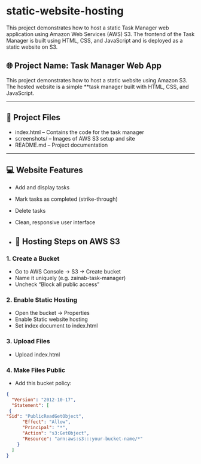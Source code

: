 # static-website-hosting
This project demonstrates how to host a static Task Manager web application using Amazon Web Services (AWS) S3. The frontend of the Task Manager is built using HTML, CSS, and JavaScript and is deployed as a static website on S3.
## 🌐 Project Name: Task Manager Web App

This project demonstrates how to host a static website using Amazon S3. The hosted website is a simple **task manager built with HTML, CSS, and JavaScript.

---

## 📁 Project Files

- index.html – Contains the code for the task manager
- screenshots/ – Images of AWS S3 setup and site
- README.md – Project documentation

---

## 💻 Website Features

- Add and display tasks
- Mark tasks as completed (strike-through)
- Delete tasks
- Clean, responsive user interface

- ## 🚀 Hosting Steps on AWS S3

### 1. Create a Bucket
- Go to AWS Console → S3 → Create bucket
- Name it uniquely (e.g. zainab-task-manager)
- Uncheck “Block all public access”

### 2. Enable Static Hosting
- Open the bucket → Properties
- Enable Static website hosting
- Set index document to index.html

### 3. Upload Files
- Upload index.html

### 4. Make Files Public
- Add this bucket policy:

```json
{
  "Version": "2012-10-17",
  "Statement": [
 {
"Sid": "PublicReadGetObject",
      "Effect": "Allow",
      "Principal": "*",
      "Action": "s3:GetObject",
      "Resource": "arn:aws:s3:::your-bucket-name/*"
    }
  ]
}


